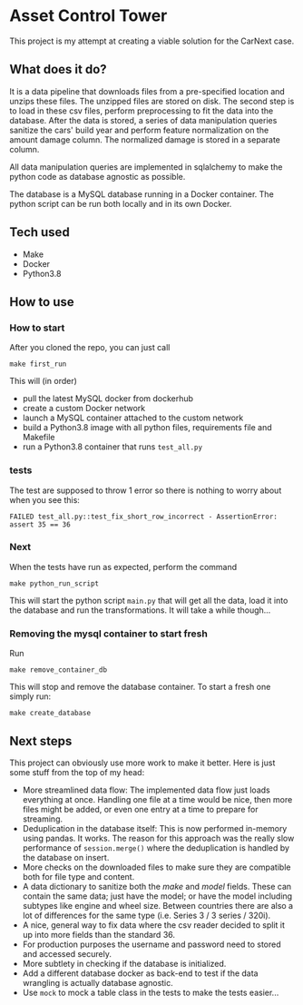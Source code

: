 # Asset Control Tower
This project is my attempt at creating a viable solution for the CarNext case. 

## What does it do?
It is a data pipeline that downloads files from a pre-specified location and unzips these files.
The unzipped files are stored on disk. The second step is to load in these csv files, 
perform preprocessing to fit the data into the database.
After the data is stored, a series of data manipulation queries sanitize the cars' build year and
perform feature normalization on the amount damage column. The normalized damage is stored in a
separate column.

All data manipulation queries are implemented in sqlalchemy to make the python code as database agnostic as possible.

The database is a MySQL database running in a Docker container. The python script can be run both locally
and in its own Docker.

## Tech used
- Make
- Docker
- Python3.8

## How to use
### How to start
After you cloned the repo, you can just call 

    make first_run

This will (in order)
- pull the latest MySQL docker from dockerhub
- create a custom Docker network
- launch a MySQL container attached to the custom network
- build a Python3.8 image with all python files, requirements file and Makefile
- run a Python3.8 container that runs `test_all.py`

### tests
The test are supposed to throw 1 error so there is nothing to worry about when you see this:

    FAILED test_all.py::test_fix_short_row_incorrect - AssertionError: assert 35 == 36

### Next
When the tests have run as expected, perform the command

    make python_run_script
This will start the python script `main.py` that will get all the data, load it into the database and run the 
transformations. It will take a while though...

### Removing the mysql container to start fresh
Run 

    make remove_container_db

This will stop and remove the database container. To start a fresh one simply run:

    make create_database

## Next steps
This project can obviously use more work to make it better. Here is just some stuff from the top of my head:
- More streamlined data flow: The implemented data flow just loads everything at once. Handling one file at a time 
would be nice, then more files might be added, or even one entry at a time to prepare for streaming.
- Deduplication in the database itself: This is now performed in-memory using pandas. It works. The reason for this 
approach was the really slow performance of `session.merge()` where the deduplication is handled by the database on insert.
- More checks on the downloaded files to make sure they are compatible both for file type and content.
- A data dictionary to sanitize both the _make_ and _model_ fields. These can contain the same data; just have the model;
or have the model including subtypes like engine and wheel size. Between countries there are also a lot of differences for
  the same type (i.e. Series 3 / 3 series / 320i).
- A nice, general way to fix data where the csv reader decided to split it up into more fields than the standard 36.
- For production purposes the username and password need to stored and accessed securely.
- More subtlety in checking if the database is initialized.
- Add a different database docker as back-end to test if the data wrangling is actually database agnostic.
- Use `mock` to mock a table class in the tests to make the tests easier...